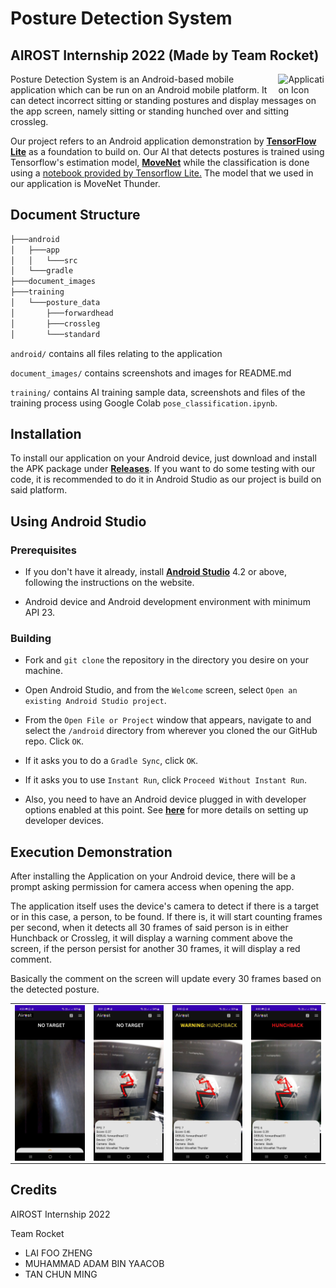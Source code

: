 # Posture Detection System

## AIROST Internship 2022 (Made by Team Rocket)

<image align ="right" src="document_images/phone_icon.jpeg" alt="Application Icon" width="15%">

Posture Detection System is an Android-based mobile application which can be run on an Android mobile platform. It can detect incorrect sitting or standing postures and display messages on the app screen, namely sitting or standing hunched over and sitting crossleg. 

Our project refers to an Android application demonstration by **[TensorFlow Lite](https://github.com/tensorflow/examples/tree/master/lite/examples/pose_estimation/android)** as a foundation to build on. Our AI that detects postures is trained using Tensorflow's estimation model, **[MoveNet](https://blog.tensorflow.org/2021/05/next-generation-pose-detection-with-movenet-and-tensorflowjs.html)** while the classification is done using a [notebook provided by Tensorflow Lite.](https://github.com/tensorflow/tensorflow/blob/master/tensorflow/lite/g3doc/tutorials/pose_classification.ipynb) The model that we used in our application is MoveNet Thunder.

## Document Structure

```bash
├───android
│   ├───app
│   │   └───src
│   └───gradle
├───document_images
├───training
│   └───posture_data
│       ├───forwardhead
│       ├───crossleg
│       └───standard
```

`android/` contains all files relating to the application

`document_images/` contains screenshots and images for README.md

`training/` contains AI training sample data, screenshots and files of the training process using Google Colab `pose_classification.ipynb`.

## Installation

To install our application on your Android device, just download and install the APK package under **[Releases](https://github.com/LaiFooZheng/AIROST_Posture_Detection/releases/tag/v1.0.1)**. 
If you want to do some testing with our code, it is recommended to do it in Android Studio as our project is build on said platform.

## Using Android Studio

### Prerequisites

* If you don't have it already, install **[Android Studio](https://developer.android.com/studio)** 4.2 or above, following the instructions on the website.

* Android device and Android development environment with minimum API 23.

### Building

* Fork and `git clone` the repository in the directory you desire on your machine.

* Open Android Studio, and from the `Welcome` screen, select
`Open an existing Android Studio project`.

* From the `Open File or Project` window that appears, navigate to and select
the `/android` directory from wherever you
cloned the our GitHub repo. Click `OK`.

* If it asks you to do a `Gradle Sync`, click `OK`.

* If it asks you to use `Instant Run`, click `Proceed Without Instant Run`.

* Also, you need to have an Android device plugged in with developer options
 enabled at this point. See **[here](
 https://developer.android.com/studio/run/device)** for more details
 on setting up developer devices.

## Execution Demonstration

After installing the Application on your Android device, there will be a prompt asking permission for camera access when opening the app.

The application itself uses the device's camera to detect if there is a target or in this case, a person, to be found. If there is, it will start counting frames per second, when it detects all 30 frames of said person is in either Hunchback or Crossleg, it will display a warning comment above the screen, if the person persist for another 30 frames, it will display a red comment.

Basically the comment on the screen will update every 30 frames based on the detected posture.

<table width="100%">
 <tr>
  <td width="25%" style="line-height:0;"><img src="document_images\no_target_detected.jpeg"></td>
  <td width="25%" style="line-height:0;"><img src="document_images\no_target_hunchback.jpeg"></td>
  <td width="25%" style="line-height:0;"><img src="document_images\warning_hunchback.jpeg"></td>
  <td width="25%" style="line-height:0;"><img src="document_images\red_hunchback.jpeg"></td>
 </tr>
<table>

## Credits
AIROST Internship 2022

Team Rocket
* LAI FOO ZHENG
* MUHAMMAD ADAM BIN YAACOB
* TAN CHUN MING
